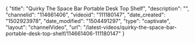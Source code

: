 {
    "title": "Quirky The Space Bar Portable Desk Top Shelf",
    "description": "",
    "channelid": "114661406",
    "videoid": "111180147",
    "date_created": "1502923978",
    "date_modified": "1504491297",
    "type": "captivate",
    "layout": "channelVideo",
    "url": "\/latest-videos\/quirky-the-space-bar-portable-desk-top-shelf\/114661406-111180147"
}